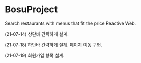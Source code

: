 # BosuProject
Search restaurants with menus that fit the price Reactive Web.

(21-07-14) 상단바 간략하게 설계.

(21-07-18) 하단바 간략하게 설계.
           페이지 이동 구현.

(21-07-19) 회원가입 항목 설계.
